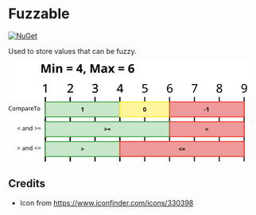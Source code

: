 # Fuzzable

[![NuGet](https://img.shields.io/nuget/v/Asjc.Fuzzable)](https://www.nuget.org/packages/Asjc.Fuzzable/)

Used to store values that can be fuzzy.

![](images/example.svg)


## Credits

- Icon from https://www.iconfinder.com/icons/330398
